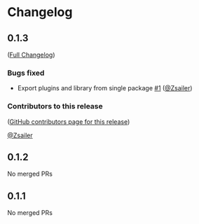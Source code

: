 # Changelog

<!-- <START NEW CHANGELOG ENTRY> -->

## 0.1.3

([Full Changelog](https://github.com/Zsailer/jupyterlab-eventlistener/compare/v0.1.2...283ad4b9bf7c9ba280e2ddb1ec71d3bf4cf1599e))

### Bugs fixed

- Export plugins and library from single package [#1](https://github.com/Zsailer/jupyterlab-eventlistener/pull/1) ([@Zsailer](https://github.com/Zsailer))

### Contributors to this release

([GitHub contributors page for this release](https://github.com/Zsailer/jupyterlab-eventlistener/graphs/contributors?from=2024-12-17&to=2024-12-18&type=c))

[@Zsailer](https://github.com/search?q=repo%3AZsailer%2Fjupyterlab-eventlistener+involves%3AZsailer+updated%3A2024-12-17..2024-12-18&type=Issues)

<!-- <END NEW CHANGELOG ENTRY> -->

## 0.1.2

No merged PRs

## 0.1.1

No merged PRs
